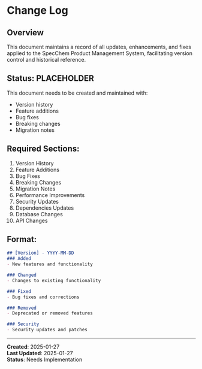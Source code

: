 # Change Log

## Overview
This document maintains a record of all updates, enhancements, and fixes applied to the SpecChem Product Management System, facilitating version control and historical reference.

## Status: PLACEHOLDER
This document needs to be created and maintained with:
- Version history
- Feature additions
- Bug fixes
- Breaking changes
- Migration notes

## Required Sections:
1. Version History
2. Feature Additions
3. Bug Fixes
4. Breaking Changes
5. Migration Notes
6. Performance Improvements
7. Security Updates
8. Dependencies Updates
9. Database Changes
10. API Changes

## Format:
```markdown
## [Version] - YYYY-MM-DD
### Added
- New features and functionality

### Changed
- Changes to existing functionality

### Fixed
- Bug fixes and corrections

### Removed
- Deprecated or removed features

### Security
- Security updates and patches
```

---
**Created**: 2025-01-27  
**Last Updated**: 2025-01-27  
**Status**: Needs Implementation


